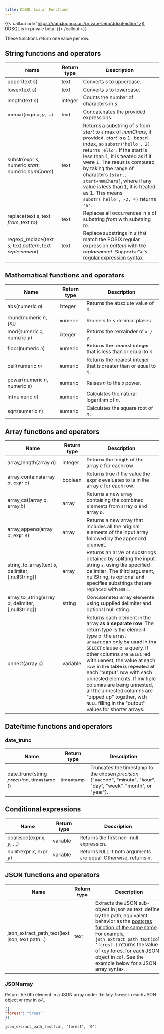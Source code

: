 ```yaml
---
title: DDSQL Scalar Functions
---
```


{{< callout url="https://datadoghq.com/private-beta/ddsql-editor">}}
DDSQL is in private beta.
{{< /callout >}}

These functions return one value per row.

## String functions and operators

| Name | Return type | Description |
|------|-------------|-------------|
| upper(text *s*) | text | Converts *s* to uppercase. |
| lower(text *s*) | text | Converts *s* to lowercase. |
| length(text *s*) | integer | Counts the number of characters in *s*. |
| concat(expr *x*, *y*, ...) | text | Concatenates the provided expressions. |
| substr(expr *s*, numeric *start*, numeric *numChars*) | text | Returns a substring of *s* from *start* to a max of *numChars*, if provided. *start* is a 1-based index, so `substr('hello', 2)` returns `'ello'`. If the start is less than 1, it is treated as if it were 1. The result is computed by taking the range of characters `[start, start+numChars]`, where if any value is less than 1, it is treated as 1. This means `substr('hello', -2, 4)` returns `'h'`. |
| replace(text *s*, text *from*, text *to*) | text | Replaces all occurrences in *s* of substring *from* with substring *to*. |
| regexp_replace(text *s*, text *pattern*, text *replacement*) | text | Replace substrings in *s* that match the POSIX regular expression *pattern* with the *replacement*. Supports Go's [regular expression syntax][1]. |


## Mathematical functions and operators

| Name | Return type | Description |
|------|-------------|-------------|
| abs(numeric *n*) | integer | Returns the absolute value of *n*. |
| round(numeric *n*, [*s*]) | numeric | Round *n* to *s* decimal places. |
| mod(numeric *x*, numeric *y*) | integer | Returns the remainder of `x / y`. |
| floor(numeric *n*) | numeric | Returns the nearest integer that is less than or equal to *n*. |
| ceil(numeric *n*) | numeric | Returns the nearest integer that is greater than or equal to *n*. |
| power(numeric *n*, numeric *s*) | numeric | Raises *n* to the *s* power. |
| ln(numeric *n*) | numeric | Calculates the natural logarithm of *n*. |
| sqrt(numeric *n*) | numeric | Calculates the square root of *n*. |


## Array functions and operators
| Name | Return type | Description |
|------|-------------|-------------|
| array_length(array *a*) | integer | Returns the length of the array *a* for each row. |
| array_contains(array *a*, expr *e*) | boolean | Returns true if the value the expr *e* evaluates to is in the array *a* for each row. |
| array_cat(array *a*, array *b*) | array | Returns a new array containing the combined elements from array *a* and array *b*.  |
| array_append(array *a*, expr *e*) | array | Returns a new array that includes all the original elements of the input array followed by the appended element. |
| string_to_array(text *s*, delimiter, [,nullString]) | array | Returns an array of substrings obtained by splitting the input string *s*, using the specified delimiter. The third argument, nullString, is optional and specifies substrings that are replaced with `NULL`. |
| array_to_string(array *a*, delimiter, [,nullString]) | string | Concatenates array elements using supplied delimiter and optional null string. |
| unnest(array *a*) | variable | Returns each element in the array <strong>as a separate row</strong>. The return type is the element type of the array.<br>`unnest` can only be used in the `SELECT` clause of a query. If other columns are `SELECT`ed with unnest, the value at each row in the table is repeated at each "output" row with each unnested elements. If multiple columns are being unnested, all the unnested columns are "zipped up" together, with `NULL` filling in the "output" values for shorter arrays. |

## Date/time functions and operators

### date_trunc
| Name | Return type | Description |
|------|-------------|-------------|
| date_trunc(string *precision*, timestamp *t*) | timestamp | Truncates the timestamp to the chosen *precision* ("second", "minute", "hour", "day", "week", "month", or "year"). |

## Conditional expressions

| Name | Return type | Description |
|------|-------------|-------------|
| coalesce(expr *x*, *y*, ...) | variable | Returns the first non-null expression. |
| nullif(expr *x*, expr *y*) | variable | Returns `NULL` if both arguments are equal. Otherwise, returns *x*. |

## JSON functions and operators

| Name | Return type | Description | 
|------|-------------|-------------| 
| json_extract_path_text(text json, text path…) | text | Extracts the JSON sub-object in json as text, defined by the path, equivalent behavior as the [postgres function of the same name][2]. For example, `json_extract_path_text(col, ‘forest')` returns the value of key forest for each JSON object in `col`. See the example below for a JSON array syntax.|

### JSON array
  Return the 0th element in a JSON array under the key `forest` in each JSON object or row in `col`.

```json
[{
"forest": "trees"
}]

```

```
json_extract_path_text(col, ‘forest', ‘0')
```


[1]: https://pkg.go.dev/regexp/syntax
[2]: https://www.postgresql.org/docs/current/functions-json.html
